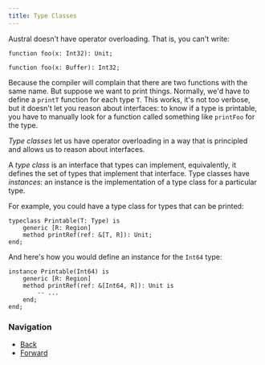 ```yaml
---
title: Type Classes
---
```


Austral doesn't have operator overloading. That is, you can't write:

```austral
function foo(x: Int32): Unit;

function foo(x: Buffer): Int32;
```

Because the compiler will complain that there are two functions with the same
name. But suppose we want to print things. Normally, we'd have to define a
`printT` function for each type `T`. This works, it's not too verbose, but it
doesn't let you reason about interfaces: to know if a type is printable, you
have to manually look for a function called something like `printFoo` for the
type.

_Type classes_ let us have operator overloading in a way that is principled and
allows us to reason about interfaces.

A _type class_ is an interface that types can implement, equivalently, it
defines the set of types that implement that interface. Type classes have
_instances_: an instance is the implementation of a type class for a particular
type.

For example, you could have a type class for types that can be printed:

```austral
typeclass Printable(T: Type) is
    generic [R: Region]
    method printRef(ref: &[T, R]): Unit;
end;
```

And here's how you would define an instance for the `Int64` type:

```austral
instance Printable(Int64) is
    generic [R: Region]
    method printRef(ref: &[Int64, R]): Unit is
        -- ...
    end;
end;
```

### Navigation

- [Back](/tutorial/generic-functions)
- [Forward](/tutorial/type-constraints)
